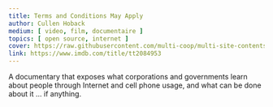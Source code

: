 ```yaml
---
title: Terms and Conditions May Apply
author: Cullen Hoback
medium: [ video, film, documentaire ]
topics: [ open source, internet ]
cover: https://raw.githubusercontent.com/multi-coop/multi-site-contents/main/texts/ressources/images/terms_and_conditions_may_apply.png
link: https://www.imdb.com/title/tt2084953
---
```


A documentary that exposes what corporations and governments learn about people through Internet and cell phone usage, and what can be done about it ... if anything.

